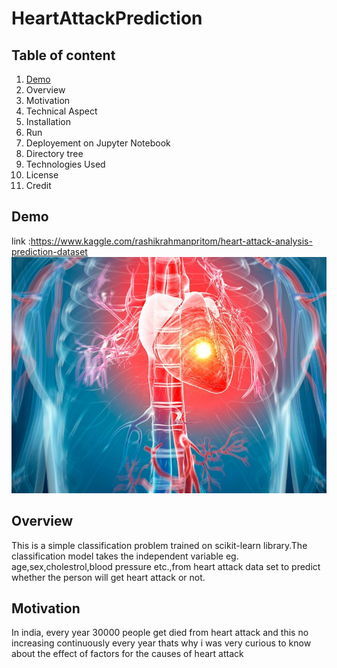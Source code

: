 # HeartAttackPrediction
## Table of content
1. [Demo](https://github.com/NaveenKumarMaurya/HeartAttackPrediction/blob/main/README.md#overview)
2. Overview
3. Motivation
4. Technical Aspect
5. Installation
6. Run
7. Deployement on Jupyter Notebook
8. Directory tree
9. Technologies Used
10. License
11. Credit


## Demo
link :https://www.kaggle.com/rashikrahmanpritom/heart-attack-analysis-prediction-dataset
![](https://github.com/NaveenKumarMaurya/HeartAttackPrediction/blob/main/heart-attack-silent.jpg)

## Overview
This is a simple classification problem trained on scikit-learn library.The classification model takes 
the independent variable eg. age,sex,cholestrol,blood pressure etc.,from heart attack data set to predict 
whether the person will get heart attack or not.

## Motivation
In india, every year 30000 people get died from heart attack and this no increasing continuously every year
thats why i was very curious to know about the effect of factors for the causes of heart attack

